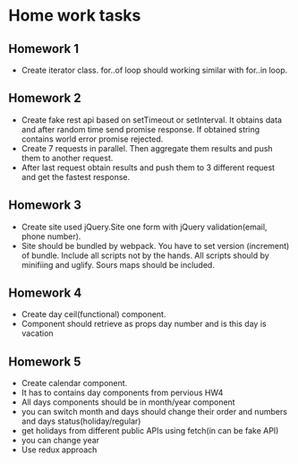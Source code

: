 # Home work tasks

## Homework 1

- Create iterator class. for..of loop should working similar with for..in loop.

## Homework 2
- Create fake rest api based on setTimeout or setInterval. It obtains data and after random time send promise response. If obtained string contains world error promise rejected. 
- Create 7 requests in parallel. Then aggregate them results and push them to another request.
- After last request obtain results and push them to 3 different request and get the fastest response.

## Homework 3
- Create site used jQuery.Site one form with jQuery validation(email, phone number).
- Site should be bundled by webpack. You have to set version (increment) of bundle. Include all scripts not by the hands. All scripts should by minifiing and uglify. Sours maps should be included.

## Homework 4
- Create day ceil(functional) component.
- Component should retrieve as props day number and is this day is vacation

## Homework 5
- Create calendar component.
- It has to contains day components from pervious HW4
- All days components should be in month/year component
- you can switch month and days should change their order and numbers and days status(holiday/regular)
- get holidays from different public APIs using fetch(in can be fake API)
- you can change year
- Use redux approach